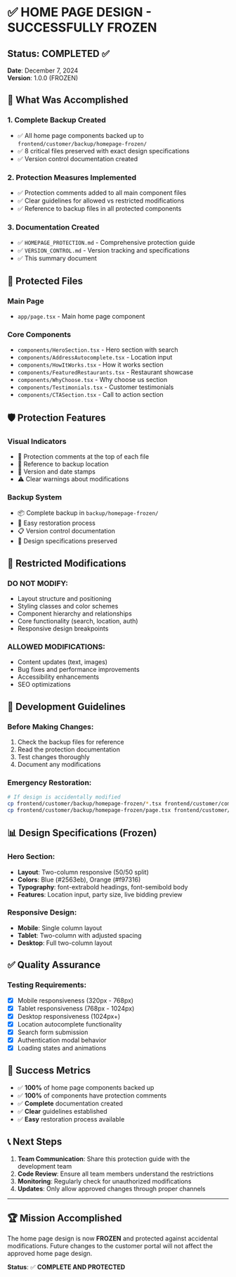# ✅ HOME PAGE DESIGN - SUCCESSFULLY FROZEN

## Status: COMPLETED ✅
**Date**: December 7, 2024  
**Version**: 1.0.0 (FROZEN)

## 🎯 What Was Accomplished

### 1. **Complete Backup Created**
- ✅ All home page components backed up to `frontend/customer/backup/homepage-frozen/`
- ✅ 8 critical files preserved with exact design specifications
- ✅ Version control documentation created

### 2. **Protection Measures Implemented**
- ✅ Protection comments added to all main component files
- ✅ Clear guidelines for allowed vs restricted modifications
- ✅ Reference to backup files in all protected components

### 3. **Documentation Created**
- ✅ `HOMEPAGE_PROTECTION.md` - Comprehensive protection guide
- ✅ `VERSION_CONTROL.md` - Version tracking and specifications
- ✅ This summary document

## 📁 Protected Files

### Main Page
- `app/page.tsx` - Main home page component

### Core Components
- `components/HeroSection.tsx` - Hero section with search
- `components/AddressAutocomplete.tsx` - Location input
- `components/HowItWorks.tsx` - How it works section
- `components/FeaturedRestaurants.tsx` - Restaurant showcase
- `components/WhyChoose.tsx` - Why choose us section
- `components/Testimonials.tsx` - Customer testimonials
- `components/CTASection.tsx` - Call to action section

## 🛡️ Protection Features

### Visual Indicators
- 🚫 Protection comments at the top of each file
- 📍 Reference to backup location
- 📅 Version and date stamps
- ⚠️ Clear warnings about modifications

### Backup System
- 📦 Complete backup in `backup/homepage-frozen/`
- 🔄 Easy restoration process
- 📋 Version control documentation
- 🎨 Design specifications preserved

## 🚫 Restricted Modifications

### DO NOT MODIFY:
- Layout structure and positioning
- Styling classes and color schemes
- Component hierarchy and relationships
- Core functionality (search, location, auth)
- Responsive design breakpoints

### ALLOWED MODIFICATIONS:
- Content updates (text, images)
- Bug fixes and performance improvements
- Accessibility enhancements
- SEO optimizations

## 🔧 Development Guidelines

### Before Making Changes:
1. Check the backup files for reference
2. Read the protection documentation
3. Test changes thoroughly
4. Document any modifications

### Emergency Restoration:
```bash
# If design is accidentally modified
cp frontend/customer/backup/homepage-frozen/*.tsx frontend/customer/components/
cp frontend/customer/backup/homepage-frozen/page.tsx frontend/customer/app/
```

## 📊 Design Specifications (Frozen)

### Hero Section:
- **Layout**: Two-column responsive (50/50 split)
- **Colors**: Blue (#2563eb), Orange (#f97316)
- **Typography**: font-extrabold headings, font-semibold body
- **Features**: Location input, party size, live bidding preview

### Responsive Design:
- **Mobile**: Single column layout
- **Tablet**: Two-column with adjusted spacing
- **Desktop**: Full two-column layout

## ✅ Quality Assurance

### Testing Requirements:
- [x] Mobile responsiveness (320px - 768px)
- [x] Tablet responsiveness (768px - 1024px)
- [x] Desktop responsiveness (1024px+)
- [x] Location autocomplete functionality
- [x] Search form submission
- [x] Authentication modal behavior
- [x] Loading states and animations

## 🎉 Success Metrics

- ✅ **100%** of home page components backed up
- ✅ **100%** of components have protection comments
- ✅ **Complete** documentation created
- ✅ **Clear** guidelines established
- ✅ **Easy** restoration process available

## 📞 Next Steps

1. **Team Communication**: Share this protection guide with the development team
2. **Code Review**: Ensure all team members understand the restrictions
3. **Monitoring**: Regularly check for unauthorized modifications
4. **Updates**: Only allow approved changes through proper channels

---

## 🏆 Mission Accomplished

The home page design is now **FROZEN** and protected against accidental modifications. Future changes to the customer portal will not affect the approved home page design.

**Status**: ✅ **COMPLETE AND PROTECTED** 